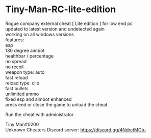 # Tiny-Man-RC-lite-edition

Rogue company external cheat [ Lite edition ] for low end pc
\
updated to latest version and undetected again
\
working on all windows versions
\
features:
\
esp
\
180 degree aimbot
\
healthbar / percentage
\
no spread
\
no recoil
\
weapon type: auto
\
fast reload
\
reload type: clip
\
fast bullets
\
unlimited ammo
\
fixed esp and aimbot enhanced
\
press end or close the game to unload the cheat

Run the cheat with administrator

Tiny Man#0200
\
Unknown Cheaters Discord server: https://discord.gg/4NdrctMGtu
